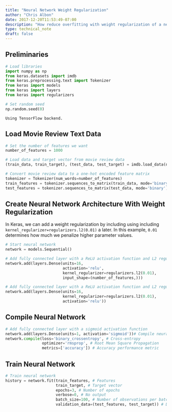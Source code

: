 ```yaml
---
title: "Neural Network Weight Regularization"
author: "Chris Albon"
date: 2017-12-20T11:53:49-07:00
description: "How reduce overfitting with weight regularization of a neural network in Python."
type: technical_note
draft: false
---
```

## Preliminaries


```python
# Load libraries
import numpy as np
from keras.datasets import imdb
from keras.preprocessing.text import Tokenizer
from keras import models
from keras import layers
from keras import regularizers

# Set random seed
np.random.seed(0)
```

    Using TensorFlow backend.


## Load Movie Review Text Data


```python
# Set the number of features we want
number_of_features = 1000

# Load data and target vector from movie review data
(train_data, train_target), (test_data, test_target) = imdb.load_data(num_words=number_of_features)

# Convert movie review data to a one-hot encoded feature matrix
tokenizer = Tokenizer(num_words=number_of_features)
train_features = tokenizer.sequences_to_matrix(train_data, mode='binary')
test_features = tokenizer.sequences_to_matrix(test_data, mode='binary')
```

## Create Neural Network Architecture With Weight Regularization

In Keras, we can add a weight regularization by including using including `kernel_regularizer=regularizers.l2(0.01)` a later. In this example, `0.01` determines how much we penalize higher parameter values.


```python
# Start neural network
network = models.Sequential()

# Add fully connected layer with a ReLU activation function and L2 regularization
network.add(layers.Dense(units=16, 
                         activation='relu', 
                         kernel_regularizer=regularizers.l2(0.01),
                         input_shape=(number_of_features,)))

# Add fully connected layer with a ReLU activation function and L2 regularization
network.add(layers.Dense(units=16, 
                         kernel_regularizer=regularizers.l2(0.01),
                         activation='relu'))


```

## Compile Neural Network


```python
# Add fully connected layer with a sigmoid activation function
network.add(layers.Dense(units=1, activation='sigmoid'))# Compile neural network
network.compile(loss='binary_crossentropy', # Cross-entropy
                optimizer='rmsprop', # Root Mean Square Propagation
                metrics=['accuracy']) # Accuracy performance metric
```

## Train Neural Network


```python
# Train neural network
history = network.fit(train_features, # Features
                      train_target, # Target vector
                      epochs=3, # Number of epochs
                      verbose=0, # No output
                      batch_size=100, # Number of observations per batch
                      validation_data=(test_features, test_target)) # Data for evaluation
```

